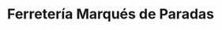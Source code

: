 ---
title: "Ferretería Marqués de Paradas"
url: /sevilla/ferreteria-marques-de-paradas/
shop: hardware
---